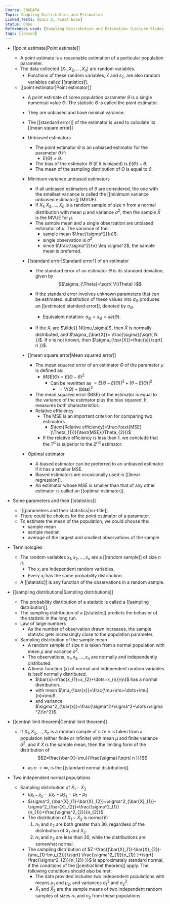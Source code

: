 ```yaml
---
Course: ENGDATA
Topic: Sampling Distribution and Estimation
Linked_Tests: [Quiz 2, Final Exam]
Status: Done
References used: [Sampling Distribution and Estimation (Lecture Slides)]
tags: [lesson]
---
```


- [[point estimate|Point estimate]]
	- A point estimate is a reasonable estimation of a particular population parameter.
	- The data collected ($X_{1},X_{2},\dots,X_{n}$) are random variables.
		- Functions of these random variables, $\bar{x}$ and $s_{2}$, are also random variables called [[statistics]].
	- [[point estimator|Point estimator]]
		- A point estimate of some population parameter $\theta$ is a single numerical value $\Theta$. The statistic $\Theta$ is called the point estimator.
		- They are unbiased and have minimal variance.
		- The [[standard error]] of the estimator is used to calculate its [[mean square error]]
		- Unbiased estimators
			- The point estimator $\Theta$ is an unbiased estimator for the parameter $\theta$ if:
				- $E(\Theta)=\theta$.
			- The bias of the estimator $\Theta$ (if it is biased) is $E(\Theta)-\theta$.
			- The mean of the sampling distribution of $\Theta$ is equal to $\theta$.
		- Minimum variance unbiased estimators
			- If all unbiased estimators of $\theta$ are considered, the one with the smallest variance is called the [[minimum variance unbiased estimator]] (MVUE).
			- If $X_{1},X_{2},\dots,X_{n}$ is a random sample of size $n$ from a normal distribution with mean $\mu$ and variance $\sigma^2$, then the sample $\bar{X}$ is the MVUE for $\mu$.
			- The sample mean and a single observation are unbiased estimator of $\mu$. The variance of the:
				- sample mean $\frac{\sigma^2}{n}$.
				- single observation is $\sigma^2$
				- since $\frac{\sigma^2}{n} \leq \sigma^2$, the sample mean is preferred.
		- [[standard error|Standard error]] of an estimator

			- The standard error of an estimator $\Theta$ is its standard deviation, given by $$\sigma_{\Theta}=\sqrt{ V(\Theta) }$$

			- If the standard error involves unknown parameters that can be estimated, substitution of these values into $\sigma_\Theta$ produces an [[estimated standard error]], denoted by $\sigma_{\Theta}$.
				- Equivalent notation: $\sigma_{\Theta}=s_{\Theta}=se(\Theta)$.
			- If the $X_{i}$ are $\tilde{} N(\mu,\sigma)$, then $\bar{X}$ is normally distributed, and $\sigma_{\bar{X}}= \frac{\sigma}{\sqrt{ N }}$. If $\sigma$ is not known, then $\sigma_{\bar{X}}=\frac{s}{\sqrt{ n }}$.
		- [[mean square error|Mean squared error]]
			- The mean squared error of an estimator $\Theta$ of the parameter $\mu$ is defined as:
				- $MSE(\Theta)=E(\Theta-\theta)^2$
					- Can be rewritten as $=E[\Theta-E(\Theta)]^2+[\theta-E(\Theta)]^2$
						- $=V(\Theta)+(\text{bias})^2$
			- The mean squared error (MSE) of the estimator is equal to the variance of the estimator plus the bias squared. It measures both characteristics.
			- Relative efficiency
				- The MSE is an important criterion for comparing two estimators.
					- $\text{Relative efficiency}=\frac{\text{MSE}(\Theta_{1})}{\text{MSE}(\Theta_{2})}$
				- If the relative efficiency is less than 1, we conclude that the $1^{\text{st}}$ is superior to the $2^{\text{nd}}$ estimator.
		- Optimal estimator
			- A biased estimator can be preferred to an unbiased estimator if it has a smaller MSE.
			- Biased estimators are occasionally used in [[linear regression]].
			- An estimator whose MSE is smaller than that of any other estimator is called an [[optimal estimator]].
- Some parameters and their [[statistics]]
	- ![[parameters and their statistics|no-title]]
	- There could be choices for the point estimator of a parameter.
	- To estimate the mean of the population, we could choose the:
		- sample mean
		- sample median
		- average of the largest and smallest observations of the sample
- Terminologies
	- The random variables $x_{1},x_{2},\dots,x_{n}$ are a [[random sample]] of size $n$ if:
		- The $x_{i}$ are independent random variables.
		- Every $x_{i}$ has the same probability distribution.
	- A [[statistic]] is any function of the observations in a random sample.
- [[sampling distributions|Sampling distributions]]
	- The probability distribution of a statistic is called a [[sampling distribution]].
	- The sampling distribution of a [[statistic]] predicts the behavior of the statistic in the long run.
	- Law of large numbers
		- As the number of observation drawn increases, the sample statistic gets increasingly close to the population parameter.
	- Sampling distribution of the sample mean
		- A random sample of size $n$ is taken from a normal population with mean $\mu$ and variance $\sigma^2$.
		- The observations, $x_{1},x_{2},\dots,x_{n}$ are normally and independently distributed.
		- A linear function ($\bar{x}$) of normal and independent random variables is itself normally distributed.
			- $\bar{x}=\frac{x_{1}+x_{2}+\dots+x_{n}}{n}$ has a normal distribution.
			- with mean $\mu_{\bar{x}}=\frac{\mu+\mu+\dots+\mu}{n}=\mu$.
			- and variance $\sigma^2_{\bar{x}}=\frac{\sigma^2+\sigma^2+\dots+\sigma^2}{n^2}$.
- [[central limit theorem|Central limit theorem]]

	- If $X_{1},X_{2},\dots,X_{n}$ is a random sample of size $n$ is taken from a population (either finite or infinite) with mean $\mu$ and finite variance $\sigma^2$, and if $\bar{X}$ is the sample mean, then the limiting form of the distribution of $$Z=\frac{\bar{X}-\mu}{\frac{\sigma}{\sqrt{ n }}}$$

		- as $n\to \infty$, is the [[standard normal distribution]].
- Two independent normal populations
	- Sampling distribution of $\bar{X}_{1}-\bar{X}_{2}$
		- $\mu_{\bar{X}_{1}-\bar{X}_{2}}=\mu_{\bar{X}_{1}}-\mu_{\bar{X}_{2}}=\mu_{1}-\mu_{2}$
		- $\sigma^2_{\bar{X}_{1}-\bar{X}_{2}}=\sigma^2_{\bar{X}_{1}}-\sigma^2_{\bar{X}_{2}}=\frac{\sigma^2_{1}}{n_{1}}+\frac{\sigma^2_{2}}{n_{2}}$
		- The distribution of $\bar{X}_{1}-\bar{X}_{2}$ is normal if:
			1. $n_{1}$ and $n_{2}$ are both greater than 30, regardless of the distribution of $X_{1}$ and $X_{2}$.
			2. $n_{1}$ and $n_{2}$ are less than 30, while the distributions are somewhat normal.
		- The sampling distribution of $Z=\frac{(\bar{X}_{1}-\bar{X}_{2})-(\mu_{1}-\mu_{2})}{\sqrt{ \frac{\sigma^2_{1}}{n_{1}} }+\sqrt{ \frac{\sigma^2_{2}}{n_{2}} }}$ is approximately standard normal, if the conditions of the [[central limit theorem]] apply. The following conditions should also be met:
			- The data provided includes two independent populations with means $\mu_{1}$ and $\mu_{2}$, and variances $\sigma^2_{1}$ and $\sigma^2_{2}$.
			- $\bar{X}_{1}$ and $\bar{X}_{2}$ are the sample means of two independent random samples of sizes $n_{1}$ and $n_{2}$ from these populations.
